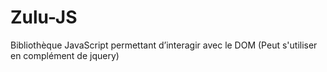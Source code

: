 # Zulu-JS
Bibliothèque JavaScript permettant d’interagir avec le DOM (Peut s'utiliser en complément de jquery)

